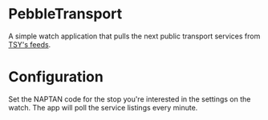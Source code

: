 # PebbleTransport

A simple watch application that pulls the next public transport services from [TSY's feeds](http://tsy.acislive.com/).

# Configuration

Set the NAPTAN code for the stop you're interested in the settings on the watch. The app will poll the service listings every minute.
